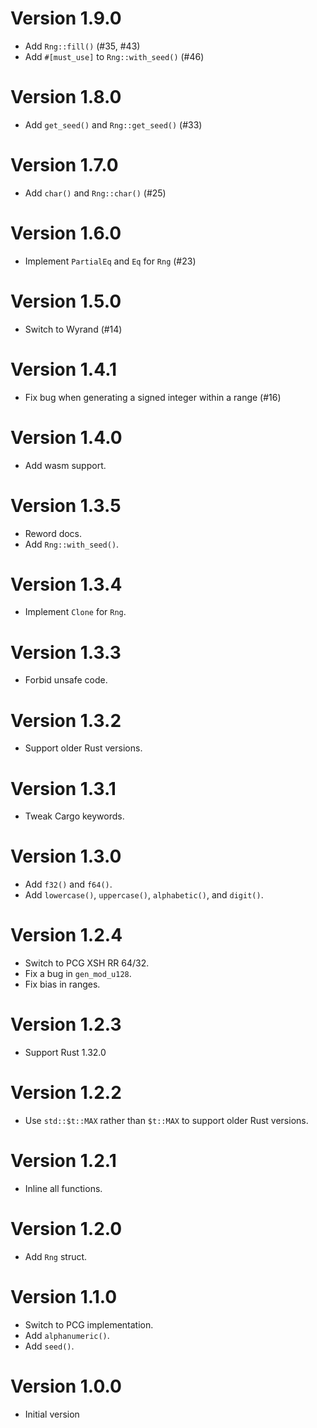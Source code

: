 # Version 1.9.0

- Add `Rng::fill()` (#35, #43)
- Add `#[must_use]` to `Rng::with_seed()` (#46)

# Version 1.8.0

- Add `get_seed()` and `Rng::get_seed()` (#33)

# Version 1.7.0

- Add `char()` and `Rng::char()` (#25)

# Version 1.6.0

- Implement `PartialEq` and `Eq` for `Rng` (#23)

# Version 1.5.0

- Switch to Wyrand (#14)

# Version 1.4.1

- Fix bug when generating a signed integer within a range (#16)

# Version 1.4.0

- Add wasm support.

# Version 1.3.5

- Reword docs.
- Add `Rng::with_seed()`.

# Version 1.3.4

- Implement `Clone` for `Rng`.

# Version 1.3.3

- Forbid unsafe code.

# Version 1.3.2

- Support older Rust versions.

# Version 1.3.1

- Tweak Cargo keywords.

# Version 1.3.0

- Add `f32()` and `f64()`.
- Add `lowercase()`, `uppercase()`, `alphabetic()`, and `digit()`.

# Version 1.2.4

- Switch to PCG XSH RR 64/32.
- Fix a bug in `gen_mod_u128`.
- Fix bias in ranges.

# Version 1.2.3

- Support Rust 1.32.0

# Version 1.2.2

- Use `std::$t::MAX` rather than `$t::MAX` to support older Rust versions.

# Version 1.2.1

- Inline all functions.

# Version 1.2.0

- Add `Rng` struct.

# Version 1.1.0

- Switch to PCG implementation.
- Add `alphanumeric()`.
- Add `seed()`.

# Version 1.0.0

- Initial version
